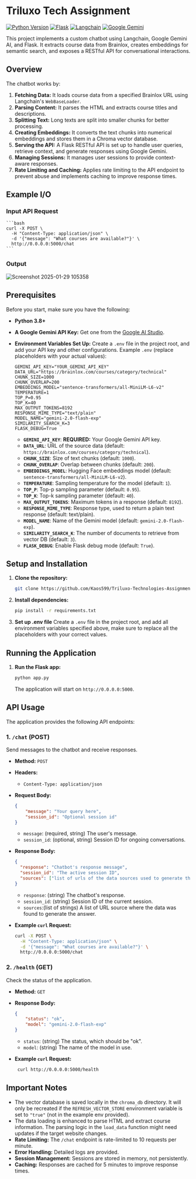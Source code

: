 # Triluxo Tech Assignment
[![Python Version](https://img.shields.io/badge/python-3.8+-blue.svg)](https://www.python.org/downloads/)
[![Flask](https://img.shields.io/badge/Flask-%23000.svg?style=flat&logo=flask&logoColor=white)](https://flask.palletsprojects.com/en/3.0.x/)
[![Langchain](https://img.shields.io/badge/Langchain-000000?style=flat&logo=langchain&logoColor=white)](https://www.langchain.com/)
[![Google Gemini](https://img.shields.io/badge/Google%20Gemini-%234285F4.svg?style=flat&logo=google-gemini&logoColor=white)](https://ai.google.dev/)

This project implements a custom chatbot using Langchain, Google Gemini AI, and Flask. It extracts course data from Brainlox, creates embeddings for semantic search, and exposes a RESTful API for conversational interactions.

## Overview

The chatbot works by:

1.  **Fetching Data:** It loads course data from a specified Brainlox URL using Langchain's `WebBaseLoader`.
2.  **Parsing Content:** It parses the HTML and extracts course titles and descriptions.
3.  **Splitting Text:** Long texts are split into smaller chunks for better processing.
4.  **Creating Embeddings:** It converts the text chunks into numerical embeddings and stores them in a Chroma vector database.
5.  **Serving the API:** A Flask RESTful API is set up to handle user queries, retrieve context, and generate responses using Google Gemini.
6.  **Managing Sessions:** It manages user sessions to provide context-aware responses.
7.  **Rate Limiting and Caching:** Applies rate limiting to the API endpoint to prevent abuse and implements caching to improve response times.

## Example I/O

### Input API Request
    ```bash
    curl -X POST \
      -H "Content-Type: application/json" \
      -d '{"message": "What courses are available?"}' \
      http://0.0.0.0:5000/chat
    ```
### Output

![Screenshot 2025-01-29 105358](https://github.com/user-attachments/assets/00ecb87c-483e-4a84-9195-f39331952c9c)


## Prerequisites

Before you start, make sure you have the following:

-   **Python 3.8+**
-   **A Google Gemini API Key:** Get one from the [Google AI Studio](https://aistudio.google.com/).
-   **Environment Variables Set Up:** Create a `.env` file in the project root, and add your API key and other configurations. Example `.env` (replace placeholders with your actual values):

    ```env
    GEMINI_API_KEY="YOUR_GEMINI_API_KEY"
    DATA_URL="https://brainlox.com/courses/category/technical"
    CHUNK_SIZE=1000
    CHUNK_OVERLAP=200
    EMBEDDINGS_MODEL="sentence-transformers/all-MiniLM-L6-v2"
    TEMPERATURE=1
    TOP_P=0.95
    TOP_K=40
    MAX_OUTPUT_TOKENS=8192
    RESPONSE_MIME_TYPE="text/plain"
    MODEL_NAME="gemini-2.0-flash-exp"
    SIMILARITY_SEARCH_K=3
    FLASK_DEBUG=True
    ```

    *   **`GEMINI_API_KEY`**: **REQUIRED:** Your Google Gemini API key.
    *   **`DATA_URL`**: URL of the source data (default: `https://brainlox.com/courses/category/technical`).
    *   **`CHUNK_SIZE`**: Size of text chunks (default: `1000`).
    *   **`CHUNK_OVERLAP`**: Overlap between chunks (default: `200`).
    *  **`EMBEDDINGS_MODEL`**: Hugging Face embeddings model (default: `sentence-transformers/all-MiniLM-L6-v2`).
    *   **`TEMPERATURE`**: Sampling temperature for the model (default: `1`).
    *   **`TOP_P`**: Top-p sampling parameter (default: `0.95`).
    *   **`TOP_K`**: Top-k sampling parameter (default: `40`).
    *   **`MAX_OUTPUT_TOKENS`**: Maximum tokens in a response (default: `8192`).
    *   **`RESPONSE_MIME_TYPE`**: Response type, used to return a plain text response (default: text/plain).
    *   **`MODEL_NAME`**: Name of the Gemini model (default: `gemini-2.0-flash-exp`).
    *  **`SIMILARITY_SEARCH_K`**: The number of documents to retrieve from vector DB (default: `3`).
     *  **`FLASK_DEBUG`**: Enable Flask debug mode (default: `True`).

## Setup and Installation

1.  **Clone the repository:**

    ```bash
    git clone https://github.com/Kaos599/Triluxo-Technologies-Assignment.git
    ```

2.  **Install dependencies:**

    ```bash
    pip install -r requirements.txt
    ```

3. **Set up .env file**
Create a `.env` file in the project root, and add all environment variables specified above, make sure to replace all the placeholders with your correct values.

## Running the Application

1.  **Run the Flask app:**

    ```bash
    python app.py
    ```

    The application will start on `http://0.0.0.0:5000`.

## API Usage

The application provides the following API endpoints:

### 1. `/chat` (POST)

Send messages to the chatbot and receive responses.

*   **Method:** `POST`
*   **Headers:**
    *   `Content-Type: application/json`
*   **Request Body:**

    ```json
    {
        "message": "Your query here",
        "session_id": "Optional session id"
    }
    ```

    *   `message`: (required, string) The user's message.
    *   `session_id`: (optional, string) Session ID for ongoing conversations.
*   **Response Body:**

    ```json
    {
      "response": "Chatbot's response message",
      "session_id": "The active session ID",
      "sources": ["list of urls of the data sources used to generate the response"]
    }
    ```

    *   `response`: (string) The chatbot's response.
    *   `session_id`: (string) Session ID of the current session.
    * `sources`:(list of strings) A list of URL source where the data was found to generate the answer.

*   **Example `curl` Request:**

    ```bash
    curl -X POST \
      -H "Content-Type: application/json" \
      -d '{"message": "What courses are available?"}' \
      http://0.0.0.0:5000/chat
    ```

### 2. `/health` (GET)

Check the status of the application.

*   **Method:** `GET`
*   **Response Body:**

    ```json
    {
        "status": "ok",
        "model": "gemini-2.0-flash-exp"
    }
    ```

    *   `status`: (string) The status, which should be "ok".
    *   `model`: (string) The name of the model in use.

*   **Example `curl` Request:**

    ```bash
     curl http://0.0.0.0:5000/health
    ```

## Important Notes

-   The vector database is saved locally in the `chroma_db` directory. It will only be recreated if the `REFRESH_VECTOR_STORE` environment variable is set to `"true"` (not in the example env provided).
-   The data loading is enhanced to parse HTML and extract course information. The parsing logic in the `load_data` function might need updates if the target website changes.
-   **Rate Limiting:** The `/chat` endpoint is rate-limited to 10 requests per minute.
-   **Error Handling:** Detailed logs are provided.
-   **Session Management:** Sessions are stored in memory, not persistently.
-   **Caching:** Responses are cached for 5 minutes to improve response times.
